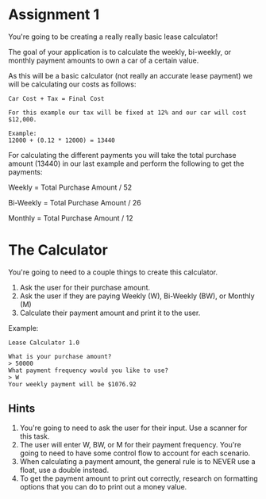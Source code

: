 Assignment 1
============

You're going to be creating a really really basic lease calculator!

The goal of your application is to calculate the weekly, bi-weekly, or monthly payment amounts to own a car of a certain value.

As this will be a basic calculator (not really an accurate lease payment) we will be calculating our costs as follows:

```
Car Cost + Tax = Final Cost

For this example our tax will be fixed at 12% and our car will cost $12,000.

Example:
12000 + (0.12 * 12000) = 13440
```

For calculating the different payments you will take the total purchase amount (13440) in our last example and perform the following to get the payments:

Weekly = Total Purchase Amount / 52

Bi-Weekly = Total Purchase Amount / 26

Monthly = Total Purchase Amount / 12

The Calculator
===============
You're going to need to a couple things to create this calculator.

1. Ask the user for their purchase amount.
2. Ask the user if they are paying Weekly (W), Bi-Weekly (BW), or Monthly (M)
3. Calculate their payment amount and print it to the user.

Example:
```
Lease Calculator 1.0

What is your purchase amount?
> 50000
What payment frequency would you like to use?
> W
Your weekly payment will be $1076.92
```

Hints
-----
1. You're going to need to ask the user for their input. Use a scanner for this task.
2. The user will enter W, BW, or M for their payment frequency. You're going to need to have some control flow to account for each scenario.
3. When calculating a payment amount, the general rule is to NEVER use a float, use a double instead.
4. To get the payment amount to print out correctly, research on formatting options that you can do to print out a money value.